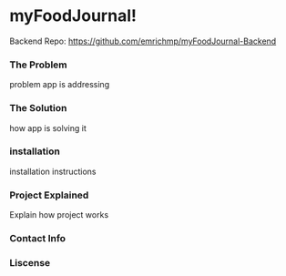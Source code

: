 # myFoodJournal!
Backend Repo: https://github.com/emrichmp/myFoodJournal-Backend

### The Problem
problem app is addressing

### The Solution
how app is solving it

### installation
installation instructions

### Project Explained
Explain how project works

### Contact Info

### Liscense